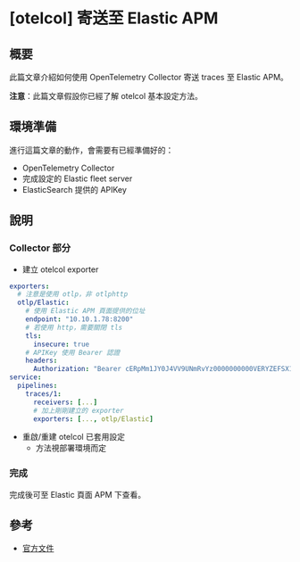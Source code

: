 # [otelcol] 寄送至 Elastic APM
## 概要
此篇文章介紹如何使用 OpenTelemetry Collector 寄送 traces 至 Elastic APM。

**注意**：此篇文章假設你已經了解 otelcol 基本設定方法。

## 環境準備
進行這篇文章的動作，會需要有已經準備好的：
- OpenTelemetry Collector
- 完成設定的 Elastic fleet server
- ElasticSearch 提供的 APIKey

## 說明
### Collector 部分
- 建立 otelcol exporter
```yml
exporters:
  # 注意是使用 otlp，非 otlphttp
  otlp/Elastic:
    # 使用 Elastic APM 頁面提供的位址
    endpoint: "10.10.1.78:8200"
    # 若使用 http，需要關閉 tls
    tls:
      insecure: true
    # APIKey 使用 Bearer 認證
    headers:
      Authorization: "Bearer cERpMm1JY0J4VV9UNmRvYz0000000000VERYZEFSX1NzY1JBNDBERkZmUQ=="
service:
  pipelines:
    traces/1:
      receivers: [...]
      # 加上剛剛建立的 exporter
      exporters: [..., otlp/Elastic]
```

- 重啟/重建 otelcol 已套用設定
    - 方法視部署環境而定

### 完成
完成後可至 Elastic 頁面 APM 下查看。

## 參考
- [官方文件]

[官方文件]: https://www.elastic.co/guide/en/apm/guide/current/open-telemetry-direct.html